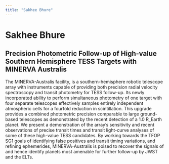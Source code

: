 ```yaml
---
title: "Sakhee Bhure"
---
```


# Sakhee Bhure
## Precision Photometric Follow-up of High-value Southern Hemisphere TESS Targets with MINERVA Australis

The MINERVA-Australis facility, is a southern-hemisphere robotic telescope array with instruments capable of providing both precision radial velocity spectroscopy and transit photometry for TESS follow-up. Its newly incorporated ability to perform simultaneous photometry of one target with four separate telescopes effectively samples entirely independent atmospheric cells for a fourfold reduction in scintillation. This upgrade provides a combined photometric precision comparable to large ground-based telescopes as demonstrated by the recent detection of a 1.0 R_Earth planet. We present a demonstration of the array’s sensitivity and recent observations of precise transit times and transit light-curve analyses of some of these high-value TESS candidates. By working towards the TFOP SG1 goals of identifying false positives and transit timing variations, and refining ephemerides, MINERVA-Australis is poised to recover the signals of and hence identify planets most amenable for further follow-up by JWST and the ELTs.

